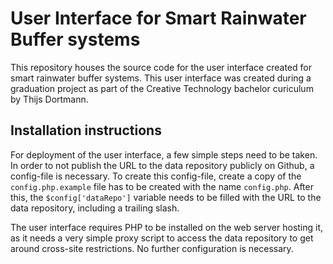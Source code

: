 # User Interface for Smart Rainwater Buffer systems
This repository houses the source code for the user interface created for smart rainwater buffer systems. This user interface was created during a graduation project as part of the Creative Technology bachelor curiculum by Thijs Dortmann.

## Installation instructions
For deployment of the user interface, a few simple steps need to be taken. In order to not publish the URL to the data repository publicly on Github, a config-file is necessary. To create this config-file, create a copy of the `config.php.example` file has to be created with the name  `config.php`. After this, the `$config['dataRepo']` variable needs to be filled with the URL to the data repository, including a trailing slash.

The user interface requires PHP to be installed on the web server hosting it, as it needs a very simple proxy script to access the data repository to get around cross-site restrictions. No further configuration is necessary.